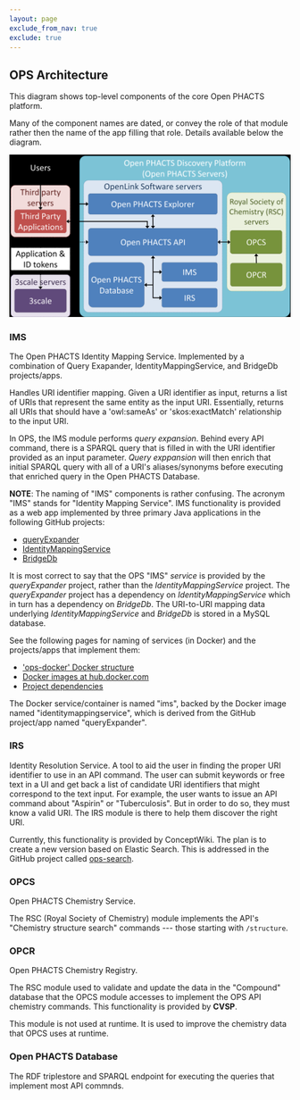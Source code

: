 ```yaml
---
layout: page
exclude_from_nav: true
exclude: true
---
```


OPS Architecture
--------------

This diagram shows top-level components of the core Open PHACTS platform.

Many of the component names are dated, or convey the role of that module rather then the name of
the app filling that role.  Details available below the diagram.


![Diagram of docker components.](/images/ops-arch-old-names.png)


### IMS

The Open PHACTS Identity Mapping Service.  Implemented by a combination of Query Exapander,
IdentityMappingService, and BridgeDb projects/apps.

Handles URI identifier mapping. Given a URI identifier as input, returns a list of URIs that
represent the same entity as the input URI. Essentially, returns all URIs that should have a
'owl:sameAs' or 'skos:exactMatch' relationship to the input URI.

In OPS, the IMS module performs *query expansion*.  Behind every API command, there is a SPARQL
query that is filled in with the URI identifier provided as an input parameter. *Query
exppansion* will then enrich that initial SPARQL query with all of a URI's aliases/synonyms
before executing that enriched query in the Open PHACTS Database.

**NOTE**:  The naming of "IMS" components is rather confusing. The acronym "IMS" stands for
"Identity Mapping Service".  IMS functionality is provided as a web app implemented by three
primary Java applications in the following GitHub projects:

* [queryExpander](https://github.com/openphacts/queryExpander)
* [IdentityMappingService](https://github.com/openphacts/IdentityMappingService)
* [BridgeDb](https://github.com/bridgedb/BridgeDb)

It is most correct to say that the OPS "IMS" *service* is provided by the *queryExpander*
project, rather than the *IdentityMappingService* project.  The *queryExpander* project has a
dependency on *IdentityMappingService* which in turn has a dependency on *BridgeDb*. The
URI-to-URI mapping data underlying *IdentityMappingService* and *BridgeDb* is stored in a MySQL
database.

See the following pages for naming of services (in Docker) and the projects/apps that implement
them:

* ['ops-docker' Docker structure](/ops-docker-components)
* [Docker images at hub.docker.com](/Docker-Hub-Images)
* [Project dependencies](/Repo-Dependencies)

The Docker service/container is named "ims", backed by the Docker image named
"identitymappingservice", which is derived from the GitHub project/app named "queryExpander".


### IRS

Identity Resolution Service.  A tool to aid the user in finding the proper URI identifier to use
in an API command.  The user can submit keywords or free text in a UI and get back a list of
candidate URI identifiers that might correspond to the text input.  For example, the user wants
to issue an API command about "Aspirin" or "Tuberculosis".  But in order to do so, they must
know a valid URI.  The IRS module is there to help them discover the right URI.

Currently, this functionality is provided by ConceptWiki. The plan is to create a new version
based on Elastic Search.  This is addressed in the GitHub project called [ops-search](https://github.com/openphacts/ops-search).


### OPCS

Open PHACTS Chemistry Service.

The RSC (Royal Society of Chemistry) module implements the API's "Chemistry structure search"
commands --- those starting with `/structure`.


### OPCR

Open PHACTS Chemistry Registry.

The RSC module used to validate and update the data in the "Compound" database that the OPCS
module accesses to implement the OPS API chemistry commands.  This functionality is provided by
**CVSP**.

This module is not used at runtime.  It is used to improve the chemistry data that OPCS uses at runtime.


### Open PHACTS Database

The RDF triplestore and SPARQL endpoint for executing the queries that implement most API commnds.

